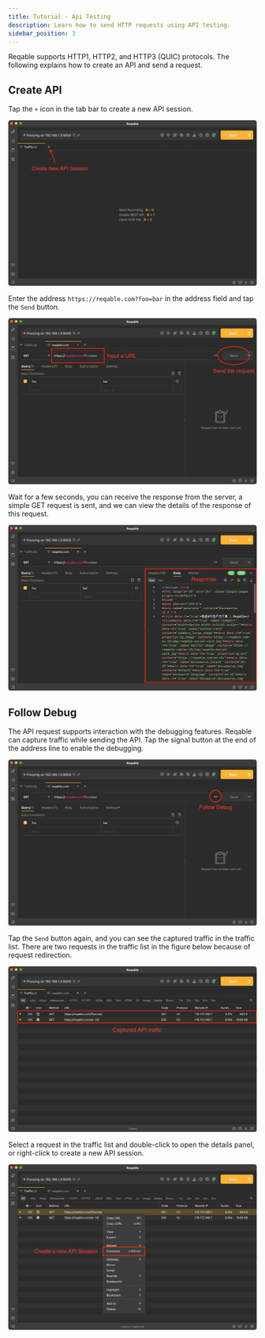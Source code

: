 ```yaml
---
title: Tutorial - Api Testing
description: Learn how to send HTTP requests using API testing.
sidebar_position: 3
---
```


Reqable supports HTTP1, HTTP2, and HTTP3 (QUIC) protocols. The following explains how to create an API and send a request.

## Create API

Tap the `+` icon in the tab bar to create a new API session.

![](arts/api_01.png)

Enter the address `https://reqable.com?foo=bar` in the address field and tap the `Send` button.

![](arts/api_02.png)

Wait for a few seconds, you can receive the response from the server, a simple GET request is sent, and we can view the details of the response of this request.

![](arts/api_03.png)

## Follow Debug

The API request supports interaction with the debugging features. Reqable can capture traffic while sending the API. Tap the signal button at the end of the address line to enable the debugging.

![](arts/api_04.png)

Tap the `Send` button again, and you can see the captured traffic in the traffic list. There are two requests in the traffic list in the figure below because of request redirection.

![](arts/api_05.png)

Select a request in the traffic list and double-click to open the details panel, or right-click to create a new API session.

![](arts/api_06.png)